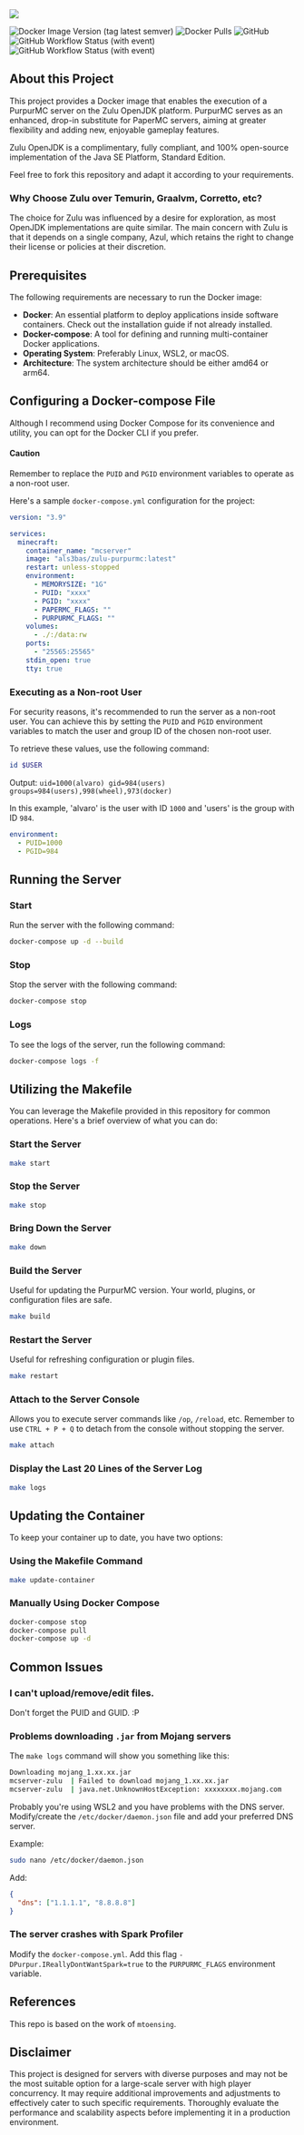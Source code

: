 <img src="https://github.com/als3bas/docker-purpurmc-zulu/blob/main/assets/logo_margins.png?raw=true" align="center" />

![Docker Image Version (tag latest semver)](https://img.shields.io/docker/v/als3bas/zulu-purpurmc/latest?label=latest&style=for-the-badge)
![Docker Pulls](https://img.shields.io/docker/pulls/als3bas/zulu-purpurmc?style=for-the-badge)
![GitHub](https://img.shields.io/github/license/als3bas/docker-purpurmc-zulu?style=for-the-badge)
![GitHub Workflow Status (with event)](https://img.shields.io/github/actions/workflow/status/als3bas/docker-purpurmc-zulu/stable.yml?label=stable%20build&style=for-the-badge)
![GitHub Workflow Status (with event)](https://img.shields.io/github/actions/workflow/status/als3bas/docker-purpurmc-zulu/experimental.yml?label=preview%20build&style=for-the-badge)


## About this Project

This project provides a Docker image that enables the execution of a PurpurMC server on the Zulu OpenJDK platform. PurpurMC serves as an enhanced, drop-in substitute for PaperMC servers, aiming at greater flexibility and adding new, enjoyable gameplay features.

Zulu OpenJDK is a complimentary, fully compliant, and 100% open-source implementation of the Java SE Platform, Standard Edition.

Feel free to fork this repository and adapt it according to your requirements.

### Why Choose Zulu over Temurin, Graalvm, Corretto, etc?

The choice for Zulu was influenced by a desire for exploration, as most OpenJDK implementations are quite similar. The main concern with Zulu is that it depends on a single company, Azul, which retains the right to change their license or policies at their discretion.

## Prerequisites

The following requirements are necessary to run the Docker image:
- **Docker**: An essential platform to deploy applications inside software containers. Check out the installation guide if not already installed.
- **Docker-compose**: A tool for defining and running multi-container Docker applications.
- **Operating System**: Preferably Linux, WSL2, or macOS.
- **Architecture**: The system architecture should be either amd64 or arm64.

## Configuring a Docker-compose File

Although I recommend using Docker Compose for its convenience and utility, you can opt for the Docker CLI if you prefer.

#### Caution
Remember to replace the `PUID` and `PGID` environment variables to operate as a non-root user.

Here's a sample `docker-compose.yml` configuration for the project:

```yaml
version: "3.9"

services:
  minecraft:
    container_name: "mcserver"
    image: "als3bas/zulu-purpurmc:latest"
    restart: unless-stopped
    environment:
      - MEMORYSIZE: "1G"
      - PUID: "xxxx"
      - PGID: "xxxx"
      - PAPERMC_FLAGS: ""
      - PURPURMC_FLAGS: ""
    volumes:
      - ./:/data:rw
    ports:
      - "25565:25565"
    stdin_open: true
    tty: true
```

### Executing as a Non-root User

For security reasons, it's recommended to run the server as a non-root user. You can achieve this by setting the `PUID` and `PGID` environment variables to match the user and group ID of the chosen non-root user.

To retrieve these values, use the following command:

```sh
id $USER
```

Output: `uid=1000(alvaro) gid=984(users) groups=984(users),998(wheel),973(docker)`

In this example, 'alvaro' is the user with ID `1000` and 'users' is the group with ID `984`.

```yaml
environment:
  - PUID=1000
  - PGID=984
```

## Running the Server

### Start

Run the server with the following command:

```sh
docker-compose up -d --build
```

### Stop

Stop the server with the following command:

```sh
docker-compose stop
```

### Logs

To see the logs of the server, run the following command:

```sh
docker-compose logs -f
```

## Utilizing the Makefile

You can leverage the Makefile provided in this repository for common operations. Here's a brief overview of what you can do:

### Start the Server

```sh
make start
```

### Stop the Server

```sh
make stop
```

### Bring Down the Server

```sh
make down
```

### Build the Server

Useful for updating the PurpurMC version. Your world, plugins, or configuration files are safe.

```sh
make build
```

### Restart the Server

Useful for refreshing configuration or plugin files.

```sh
make restart
```

### Attach to the Server Console

Allows you to execute server commands like `/op`, `/reload`, etc. Remember to use `CTRL + P + Q` to detach from the console without stopping the server.

```sh
make attach
```

### Display the Last 20 Lines of the Server Log

```sh
make logs
```

## Updating the Container

To keep your container up to date, you have two options:

### Using the Makefile Command

```sh
make update-container
```

### Manually Using Docker Compose

```sh
docker-compose stop
docker-compose pull
docker-compose up -d
```

## Common Issues

### I can't upload/remove/edit files.

Don't forget the PUID and GUID. :P 


### Problems downloading `.jar` from Mojang servers

The `make logs` command will show you something like this:

```sh
Downloading mojang_1.xx.xx.jar
mcserver-zulu  | Failed to download mojang_1.xx.xx.jar
mcserver-zulu  | java.net.UnknownHostException: xxxxxxxx.mojang.com
```

Probably you're using WSL2 and you have problems with the DNS server. Modify/create the `/etc/docker/daemon.json` file and add your preferred DNS server.

Example:

```sh
sudo nano /etc/docker/daemon.json
```

Add:

```json
{
  "dns": ["1.1.1.1", "8.8.8.8"]
}
```

### The server crashes with Spark Profiler

Modify the `docker-compose.yml`. Add this flag `-DPurpur.IReallyDontWantSpark=true` to the `PURPURMC_FLAGS` environment variable.

## References

This repo is based on the work of `mtoensing`.

## Disclaimer

This project is designed for servers with diverse purposes and may not be the most suitable option for a large-scale server with high player concurrency. It may require additional improvements and adjustments to effectively cater to such specific requirements. Thoroughly evaluate the performance and scalability aspects before implementing it in a production environment.
